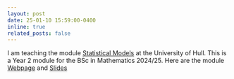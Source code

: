 ```yaml
---
layout: post
date: 25-01-10 15:59:00-0400
inline: true
related_posts: false
---
```


I am teaching the module <a href="/teaching/#2025-Statistical-Models">Statistical Models</a> at the University of Hull.
This is a Year 2 module for the BSc in Mathematics 2024/25. Here are the module <a href="/blog/2025/Statistical-Models">Webpage</a> and
<a href="https://www.silviofanzon.com/2025-Statistical-Models-Slides/">Slides</a>